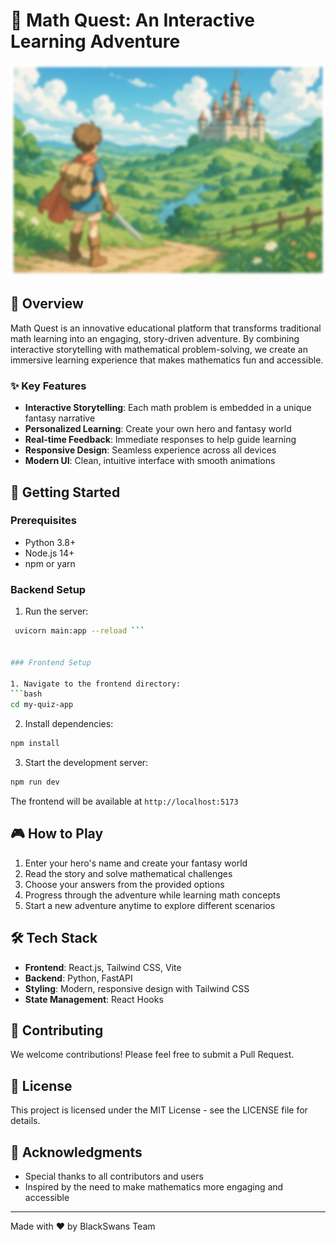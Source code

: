 # 🧮 Math Quest: An Interactive Learning Adventure

![Math Quest Banner](my-quiz-app/src/assets/bg.png)

## 🌟 Overview

Math Quest is an innovative educational platform that transforms traditional math learning into an engaging, story-driven adventure. By combining interactive storytelling with mathematical problem-solving, we create an immersive learning experience that makes mathematics fun and accessible.

### ✨ Key Features

- **Interactive Storytelling**: Each math problem is embedded in a unique fantasy narrative
- **Personalized Learning**: Create your own hero and fantasy world
- **Real-time Feedback**: Immediate responses to help guide learning
- **Responsive Design**: Seamless experience across all devices
- **Modern UI**: Clean, intuitive interface with smooth animations

## 🚀 Getting Started

### Prerequisites

- Python 3.8+
- Node.js 14+
- npm or yarn

### Backend Setup

1. Run the server:
```bash
 uvicorn main:app --reload ```


### Frontend Setup

1. Navigate to the frontend directory:
```bash
cd my-quiz-app
```

2. Install dependencies:
```bash
npm install
```

3. Start the development server:
```bash
npm run dev
```

The frontend will be available at `http://localhost:5173`

## 🎮 How to Play

1. Enter your hero's name and create your fantasy world
2. Read the story and solve mathematical challenges
3. Choose your answers from the provided options
4. Progress through the adventure while learning math concepts
5. Start a new adventure anytime to explore different scenarios

## 🛠️ Tech Stack

- **Frontend**: React.js, Tailwind CSS, Vite
- **Backend**: Python, FastAPI
- **Styling**: Modern, responsive design with Tailwind CSS
- **State Management**: React Hooks

## 🤝 Contributing

We welcome contributions! Please feel free to submit a Pull Request.

## 📝 License

This project is licensed under the MIT License - see the LICENSE file for details.

## 🙏 Acknowledgments

- Special thanks to all contributors and users
- Inspired by the need to make mathematics more engaging and accessible

---

Made with ❤️ by BlackSwans Team
